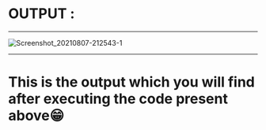 # OUTPUT :

---

![Screenshot_20210807-212543-1](https://user-images.githubusercontent.com/88591578/128632408-1ccebff6-c880-442c-9f8e-81ce8168abc9.jpg)


---
# This is the output which you will find after executing the code present above😁
